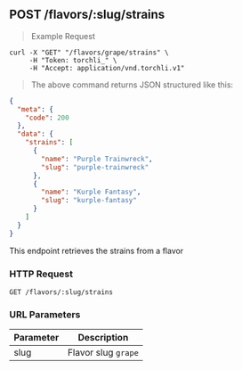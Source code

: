 ## POST /flavors/:slug/strains

> Example Request

```shell
curl -X "GET" "/flavors/grape/strains" \
     -H "Token: torchli_" \
     -H "Accept: application/vnd.torchli.v1"
```

> The above command returns JSON structured like this:

```json
{
  "meta": {
    "code": 200
  },
  "data": {
    "strains": [
      {
        "name": "Purple Trainwreck",
        "slug": "purple-trainwreck"
      },
      {
        "name": "Kurple Fantasy",
        "slug": "kurple-fantasy"
      }
    ]
  }
}
```

This endpoint retrieves the strains from a flavor

### HTTP Request

`GET /flavors/:slug/strains`

### URL Parameters

Parameter | Description
--------- | -----------
slug | Flavor slug `grape`
